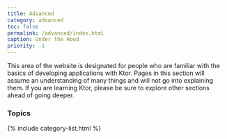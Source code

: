 ```yaml
---
title: Advanced
category: advanced
toc: false
permalink: /advanced/index.html
caption: Under the Hood
priority: -1
---
```


This area of the website is designated for people who are familiar with the basics of developing applications with Ktor.
Pages in this section will assume an understanding of many things and will not go into explaining them. If you are learning Ktor,
please be sure to explore other sections ahead of going deeper.  

### Topics

{% include category-list.html %}


